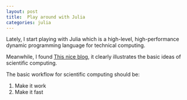 ```yaml
---
layout: post
title:  Play around with Julia
categories: julia
---
```


Lately, I start playing with Julia which is a high-level, high-performance dynamic programming language for technical computing.

Meanwhile, I found [This nice blog](http://www.evanmiller.org/why-im-betting-on-julia.html), it clearly illustrates the basic ideas of scientific computing.

The basic workflow for scientific computing should be:

1.  Make it work  
2.  Make it fast  

